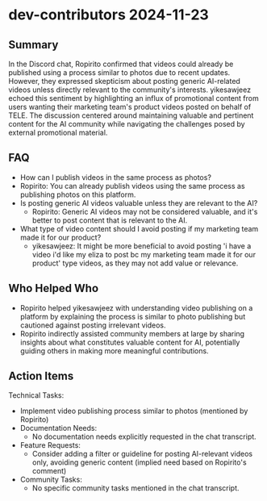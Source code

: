 # dev-contributors 2024-11-23

## Summary

In the Discord chat, Ropirito confirmed that videos could already be published using a process similar to photos due to recent updates. However, they expressed skepticism about posting generic AI-related videos unless directly relevant to the community's interests. yikesawjeez echoed this sentiment by highlighting an influx of promotional content from users wanting their marketing team's product videos posted on behalf of TELE. The discussion centered around maintaining valuable and pertinent content for the AI community while navigating the challenges posed by external promotional material.

## FAQ

- How can I publish videos in the same process as photos?
- Ropirito: You can already publish videos using the same process as publishing photos on this platform.
- Is posting generic AI videos valuable unless they are relevant to the AI?
    - Ropirito: Generic AI videos may not be considered valuable, and it's better to post content that is relevant to the AI.
- What type of video content should I avoid posting if my marketing team made it for our product?
    - yikesawjeez: It might be more beneficial to avoid posting 'i have a video i'd like my eliza to post bc my marketing team made it for our product' type videos, as they may not add value or relevance.

## Who Helped Who

- Ropirito helped yikesawjeez with understanding video publishing on a platform by explaining the process is similar to photo publishing but cautioned against posting irrelevant videos.
- Ropirito indirectly assisted community members at large by sharing insights about what constitutes valuable content for AI, potentially guiding others in making more meaningful contributions.

## Action Items

Technical Tasks:

- Implement video publishing process similar to photos (mentioned by Ropirito)
- Documentation Needs:
    - No documentation needs explicitly requested in the chat transcript.
- Feature Requests:
    - Consider adding a filter or guideline for posting AI-relevant videos only, avoiding generic content (implied need based on Ropirito's comment)
- Community Tasks:
    - No specific community tasks mentioned in the chat transcript.
